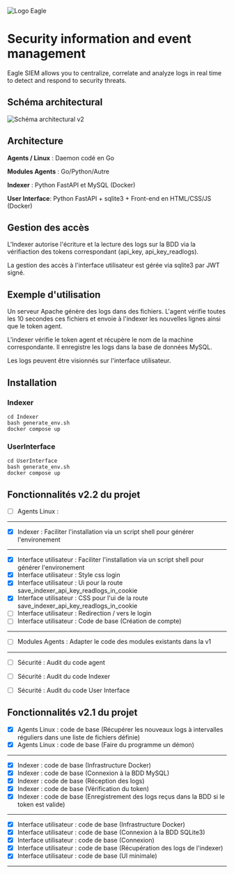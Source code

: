 ![Logo Eagle](images/logo.jpg)
# Security information and event management
Eagle SIEM allows you to centralize, correlate and analyze logs in real time to detect and respond to security threats.

## Schéma architectural
![Schéma architectural v2](images/schéma%20de%20concept%20architectural%20v2.png)

## Architecture
**Agents / Linux** : Daemon codé en Go

**Modules Agents** : Go/Python/Autre

**Indexer** : Python FastAPI et MySQL (Docker)

**User Interface**: Python FastAPI + sqlite3 + Front-end en HTML/CSS/JS (Docker)

## Gestion des accès
L'Indexer autorise l'écriture et la lecture des logs sur la BDD via la vérifiaction des tokens correspondant (api_key, api_key_readlogs).

La gestion des accès à l'interface utilisateur est gérée via sqlite3 par JWT signé.

## Exemple d'utilisation
Un serveur Apache génère des logs dans des fichiers. L'agent vérifie toutes les 10 secondes ces fichiers et envoie à l'indexer les nouvelles lignes ainsi que le token agent.

L'indexer vérifie le token agent et récupère le nom de la machine correspondante. Il enregistre les logs dans la base de données MySQL.

Les logs peuvent être visionnés sur l'interface utilisateur.

## Installation
### Indexer
```
cd Indexer
bash generate_env.sh
docker compose up
```
### UserInterface
```
cd UserInterface
bash generate_env.sh
docker compose up
```

## Fonctionnalités v2.2 du projet
- [ ] Agents Linux :
---
- [X] Indexer : Faciliter l'installation via un script shell pour générer l'environement
---
- [X] Interface utilisateur : Faciliter l'installation via un script shell pour générer l'environement
- [X] Interface utilisateur : Style css login
- [X] Interface utilisateur : Ui pour la route save_indexer_api_key_readlogs_in_cookie
- [X] Interface utilisateur : CSS pour l'ui de la route save_indexer_api_key_readlogs_in_cookie
- [ ] Interface utilisateur : Redirection / vers le login
- [ ] Interface utilisateur : Code de base (Création de compte)
---
- [ ] Modules Agents : Adapter le code des modules existants dans la v1
---
- [ ] Sécurité : Audit du code agent
- [ ] Sécurité : Audit du code Indexer
- [ ] Sécurité : Audit du code User Interface


## Fonctionnalités v2.1 du projet
- [X] Agents Linux : code de base (Récupérer les nouveaux logs à intervalles réguliers dans une liste de fichiers définie)
- [X] Agents Linux : code de base (Faire du programme un démon)
---
- [X] Indexer : code de base (Infrastructure Docker)
- [X] Indexer : code de base (Connexion à la BDD MySQL)
- [X] Indexer : code de base (Réception des logs)
- [X] Indexer : code de base (Vérification du token)
- [X] Indexer : code de base (Enregistrement des logs reçus dans la BDD si le token est valide)
---
- [X] Interface utilisateur : code de base (Infrastructure Docker)
- [X] Interface utilisateur : code de base (Connexion à la BDD SQLite3)
- [X] Interface utilisateur : code de base (Connexion)
- [X] Interface utilisateur : code de base (Récupération des logs de l'indexer)
- [X] Interface utilisateur : code de base (UI minimale)
---

